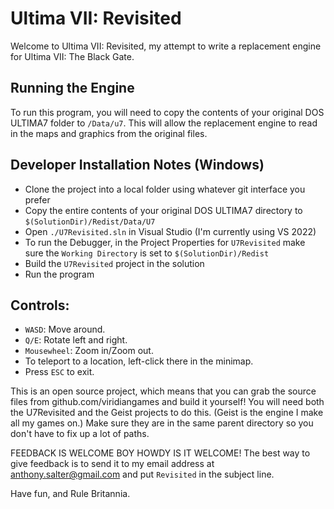 # Ultima VII: Revisited

Welcome to Ultima VII: Revisited, my attempt to write a replacement engine for Ultima VII: The Black Gate.

## Running the Engine

To run this program, you will need to copy the contents of your original DOS ULTIMA7 folder to `/Data/u7`.  This will allow the replacement engine to read in the maps and graphics from the original files.

## Developer Installation Notes (Windows)

- Clone the project into a local folder using whatever git interface you prefer
- Copy the entire contents of your original DOS ULTIMA7 directory to `$(SolutionDir)/Redist/Data/U7`
- Open `./U7Revisited.sln` in Visual Studio (I'm currently using VS 2022)
- To run the Debugger, in the Project Properties for `U7Revisited` make sure the `Working Directory` is set to `$(SolutionDir)/Redist`
- Build the `U7Revisited` project in the solution
- Run the program

## Controls:

- `WASD`:  Move around.
- `Q/E`:  Rotate left and right.
- `Mousewheel`:  Zoom in/Zoom out.
- To teleport to a location, left-click there in the minimap.
- Press `ESC` to exit.

This is an open source project, which means that you can grab the source files from github.com/viridiangames and build it yourself!  You will need both the U7Revisited and the Geist projects to do this.  (Geist is the engine I make all my games on.)  Make sure they are in the same parent directory so you don't have to fix up a lot of paths.

FEEDBACK IS WELCOME BOY HOWDY IS IT WELCOME!  The best way to give feedback is to send it to my email address at anthony.salter@gmail.com and put `Revisited` in the subject line.

Have fun, and Rule Britannia.
